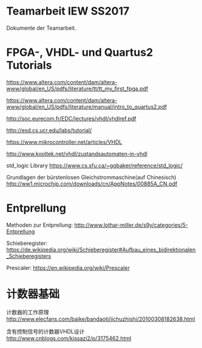 # Teamarbeit IEW SS2017
Dokumente der Teamarbeit.

# FPGA-, VHDL- und Quartus2 Tutorials
https://www.altera.com/content/dam/altera-www/global/en_US/pdfs/literature/tt/tt_my_first_fpga.pdf

https://www.altera.com/content/dam/altera-www/global/en_US/pdfs/literature/manual/intro_to_quartus2.pdf

http://soc.eurecom.fr/EDC/lectures/vhdl/vhdlref.pdf

http://esd.cs.ucr.edu/labs/tutorial/

https://www.mikrocontroller.net/articles/VHDL

http://www.kooltek.net/vhdl/zustandsautomaten-in-vhdl

std_logic Library
https://www.cs.sfu.ca/~ggbaker/reference/std_logic/

Grundlagen der bürstenlosen Gleichstrommaschine(auf Chinesisch)
http://ww1.microchip.com/downloads/cn/AppNotes/00885A_CN.pdf

# Entprellung
Methoden zur Entprellung:
http://www.lothar-miller.de/s9y/categories/5-Entprellung

Schieberegister:
https://de.wikipedia.org/wiki/Schieberegister#Aufbau_eines_bidirektionalen_Schieberegisters

Prescaler:
https://en.wikipedia.org/wiki/Prescaler

# 计数器基础

计数器的工作原理 http://www.elecfans.com/baike/bandaoti/jichuzhishi/20100308182638.html

含有控制信号的计数器VHDL设计 http://www.cnblogs.com/kissazi2/p/3175462.html
